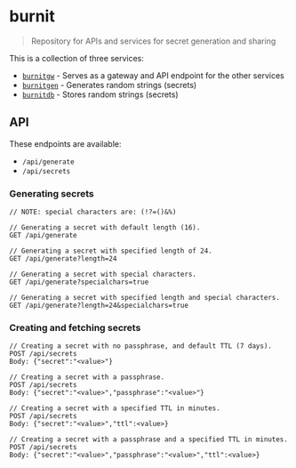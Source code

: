 # burnit

> Repository for APIs and services for secret generation and sharing

This is a collection of three services:

* [`burnitgw`](/burnitgw/README.md) - Serves as a gateway and API endpoint for the other services
* [`burnitgen`](/burnitgen/README.md) - Generates random strings (secrets)
* [`burnitdb`](/burnitdb/README.md) - Stores random strings (secrets)

## API

These endpoints are available:

* `/api/generate`
* `/api/secrets`

### Generating secrets

```
// NOTE: special characters are: (!?=()&%)

// Generating a secret with default length (16).
GET /api/generate

// Generating a secret with specified length of 24.
GET /api/generate?length=24

// Generating a secret with special characters.
GET /api/generate?specialchars=true

// Generating a secret with specified length and special characters.
GET /api/generate?length=24&specialchars=true
```

### Creating and fetching secrets

```
// Creating a secret with no passphrase, and default TTL (7 days).
POST /api/secrets
Body: {"secret":"<value>"}

// Creating a secret with a passphrase.
POST /api/secrets
Body: {"secret":"<value>","passphrase":"<value>"}

// Creating a secret with a specified TTL in minutes.
POST /api/secrets
Body: {"secret":"<value>","ttl":<value>}

// Creating a secret with a passphrase and a specified TTL in minutes.
POST /api/secrets
Body: {"secret":"<value>","passphrase":"<value>","ttl":<value>}
```
